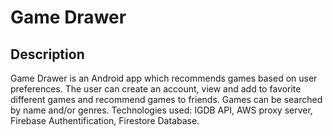 # Game Drawer
 ## Description
 Game Drawer is an Android app which recommends games based on user preferences. The user can create an account, view and add to favorite different games and recommend games to friends. Games can be searched by name and/or genres.
 Technologies used: IGDB API, AWS proxy server, Firebase Authentification, Firestore Database.

